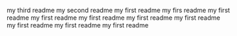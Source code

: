 my third readme
my second readme
my first readme
my firs readme
my first readme
my first readme
my first readme
my first readme
my first readme
my first readme
my first readme
my first readme
